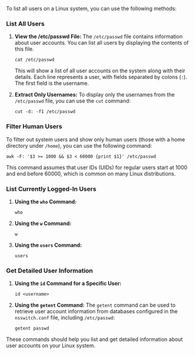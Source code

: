 To list all users on a Linux system, you can use the following methods:

### List All Users
1. **View the /etc/passwd File:**
   The `/etc/passwd` file contains information about user accounts. You can list all users by displaying the contents of this file.
   ```
   cat /etc/passwd
   ```
   This will show a list of all user accounts on the system along with their details. Each line represents a user, with fields separated by colons (`:`). The first field is the username.

2. **Extract Only Usernames:**
   To display only the usernames from the `/etc/passwd` file, you can use the `cut` command:
   ```
   cut -d: -f1 /etc/passwd
   ```

### Filter Human Users
To filter out system users and show only human users (those with a home directory under `/home`), you can use the following command:
```
awk -F: '$3 >= 1000 && $3 < 60000 {print $1}' /etc/passwd
```
This command assumes that user IDs (UIDs) for regular users start at 1000 and end before 60000, which is common on many Linux distributions.

### List Currently Logged-In Users
1. **Using the `who` Command:**
   ```
   who
   ```

2. **Using the `w` Command:**
   ```
   w
   ```

3. **Using the `users` Command:**
   ```
   users
   ```

### Get Detailed User Information
1. **Using the `id` Command for a Specific User:**
   ```
   id <username>
   ```

2. **Using the `getent` Command:**
   The `getent` command can be used to retrieve user account information from databases configured in the `nsswitch.conf` file, including `/etc/passwd`:
   ```
   getent passwd
   ```

These commands should help you list and get detailed information about user accounts on your Linux system.
